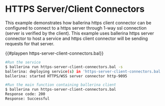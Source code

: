 # HTTPS Server/Client Connectors

This example demonstrates how ballerina https client connector can be configured to connect to a https server through 1-way ssl connection (server is verified by the client). This example uses ballerina https server connector to host a service and https client connector will be sending requests for that server.

{{#playpen https-server-client-connectors.bal}}

```bash
#Run the service
$ ballerina run https-server-client-connectors.bal -s
ballerina: deploying service(s) in 'https-server-client-connectors.bal'
ballerina: started HTTPS/WSS server connector http-9095

#Run the main function containing ballerina client
$ ballerina run https-server-client-connectors.bal
Response code: 200
Response: Successful
```